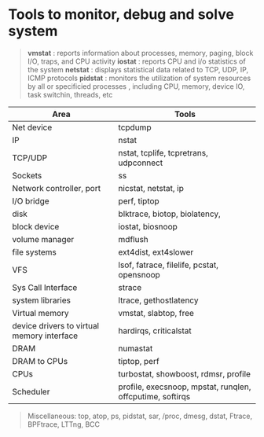 # Tools to monitor, debug and solve system 

> **vmstat** : reports information about processes, memory, paging, block I/O, traps, and CPU activity
> **iostat** : reports CPU and i/o statistics of the system
> **netstat** : displays statistical data related to TCP, UDP, IP, ICMP protocols
> **pidstat** : monitors the utilization of system resources by all or specificied processes , including CPU, memory, device IO, task switchin, threads, etc

| Area       | Tools  |
|------------|--------|
| Net device | tcpdump |
| IP | nstat |
| TCP/UDP    | nstat, tcplife, tcpretrans, udpconnect |
| Sockets    | ss |
| Network controller, port | nicstat, netstat, ip |
| I/O bridge | perf, tiptop |
| disk | blktrace, biotop, biolatency, |
| block device | iostat, biosnoop |
| volume manager | mdflush |
| file systems | ext4dist, ext4slower |
| VFS | lsof, fatrace, filelife, pcstat, opensnoop |
| Sys Call Interface | strace |
| system libraries | ltrace, gethostlatency |
| Virtual memory | vmstat, slabtop, free |
| device drivers to virtual memory interface | hardirqs, criticalstat |
| DRAM | numastat |
| DRAM to CPUs | tiptop, perf |
| CPUs | turbostat, showboost, rdmsr, profile |
| Scheduler | profile, execsnoop, mpstat, runqlen, offcputime, softirqs

> Miscellaneous: top, atop, ps, pidstat, sar, /proc, dmesg, dstat, Ftrace, BPFtrace, LTTng, BCC